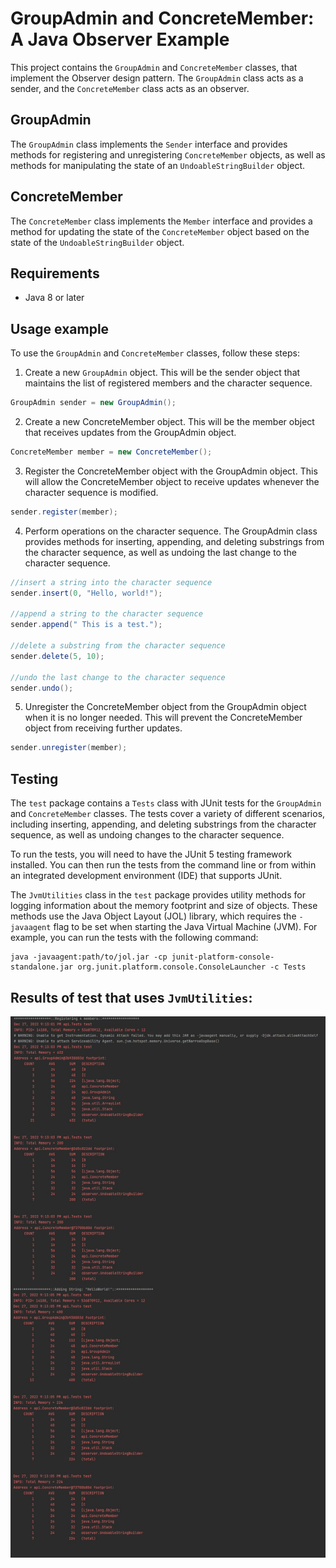# GroupAdmin and ConcreteMember: A Java Observer Example

This project contains the `GroupAdmin` and `ConcreteMember` classes, that implement the Observer design pattern.
The `GroupAdmin` class acts as a sender, and the `ConcreteMember` class acts as an observer.

## GroupAdmin

The `GroupAdmin` class implements the `Sender` interface and provides methods for registering and unregistering
`ConcreteMember` objects, as well as methods for manipulating the state of an `UndoableStringBuilder` object.

## ConcreteMember

The `ConcreteMember` class implements the `Member` interface and provides a method for updating the state of the
`ConcreteMember` object based on the state of the `UndoableStringBuilder` object.

## Requirements

- Java 8 or later

## Usage example

To use the `GroupAdmin` and `ConcreteMember` classes, follow these steps:

1. Create a new `GroupAdmin` object. This will be the sender object that maintains the list of registered members and
   the character sequence.

```java
GroupAdmin sender = new GroupAdmin();
```

2. Create a new ConcreteMember object. This will be the member object that receives updates from the GroupAdmin object.

```java
ConcreteMember member = new ConcreteMember();
```

3. Register the ConcreteMember object with the GroupAdmin object. This will allow the ConcreteMember object to receive
   updates whenever the character sequence is modified.

```java
sender.register(member);
```

4. Perform operations on the character sequence. The GroupAdmin class provides methods for inserting, appending, and
   deleting substrings from the character sequence, as well as undoing the last change to the character sequence.

```java
//insert a string into the character sequence
sender.insert(0, "Hello, world!");

//append a string to the character sequence
sender.append(" This is a test.");

//delete a substring from the character sequence
sender.delete(5, 10);

//undo the last change to the character sequence
sender.undo();
```

5. Unregister the ConcreteMember object from the GroupAdmin object when it is no longer needed. This will prevent the
   ConcreteMember object from receiving further updates.

```java
sender.unregister(member);
```

## Testing

The `test` package contains a `Tests` class with JUnit tests for the `GroupAdmin` and `ConcreteMember` classes. The
tests cover a variety of different scenarios, including inserting, appending, and deleting substrings from the character
sequence, as well as undoing changes to the character sequence.

To run the tests, you will need to have the JUnit 5 testing framework installed. You can then run the tests from the
command line or from within an integrated development environment (IDE) that supports JUnit.

The `JvmUtilities` class in the `test` package provides utility methods for logging information about the memory
footprint and size of objects. These methods use the Java Object Layout (JOL) library, which requires the `-javaagent`
flag to be set when starting the Java Virtual Machine (JVM). For example, you can run the tests with the following
command:

```
java -javaagent:path/to/jol.jar -cp junit-platform-console-standalone.jar org.junit.platform.console.ConsoleLauncher -c Tests
```
## Results of test that uses `JvmUtilities`: 
![alt text](https://github.com/Malak47/OOP_1/blob/main/Test-Results.jpg?raw=true)
